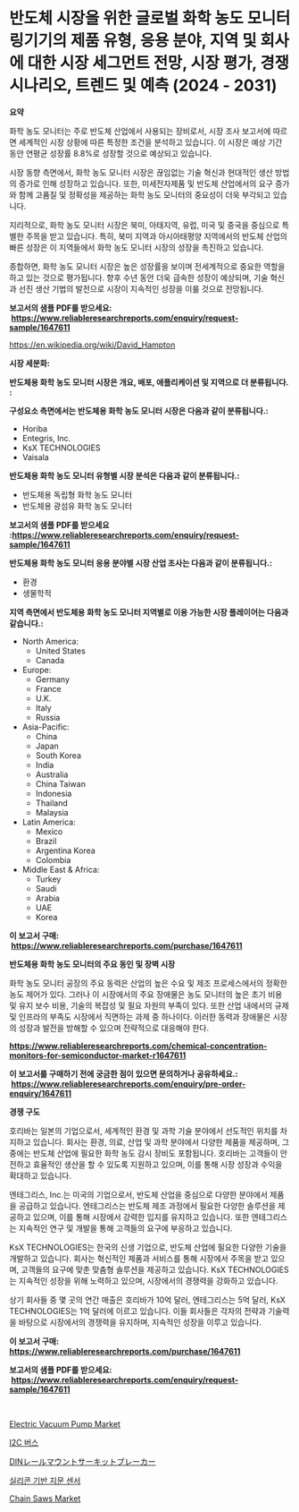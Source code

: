 <p><h1>반도체 시장을 위한 글로벌 화학 농도 모니터링기기의 제품 유형, 응용 분야, 지역 및 회사에 대한 시장 세그먼트 전망, 시장 평가, 경쟁 시나리오, 트렌드 및 예측 (2024 - 2031)</h1></p><p><strong>요약</strong></p>
<p><p>화학 농도 모니터는 주로 반도체 산업에서 사용되는 장비로서, 시장 조사 보고서에 따르면 세계적인 시장 상황에 따른 특정한 조건을 분석하고 있습니다. 이 시장은 예상 기간 동안 연평균 성장률 8.8%로 성장할 것으로 예상되고 있습니다.</p><p>시장 동향 측면에서, 화학 농도 모니터 시장은 끊임없는 기술 혁신과 현대적인 생산 방법의 증가로 인해 성장하고 있습니다. 또한, 미세전자제품 및 반도체 산업에서의 요구 증가와 함께 고품질 및 정확성을 제공하는 화학 농도 모니터의 중요성이 더욱 부각되고 있습니다.</p><p>지리적으로, 화학 농도 모니터 시장은 북미, 아태지역, 유럽, 미국 및 중국을 중심으로 특별한 주목을 받고 있습니다. 특히, 북미 지역과 아시아태평양 지역에서의 반도체 산업의 빠른 성장은 이 지역들에서 화학 농도 모니터 시장의 성장을 촉진하고 있습니다.</p><p>종합하면, 화학 농도 모니터 시장은 높은 성장률을 보이며 전세계적으로 중요한 역할을 하고 있는 것으로 평가됩니다. 향후 수년 동안 더욱 급속한 성장이 예상되며, 기술 혁신과 선진 생산 기법의 발전으로 시장이 지속적인 성장을 이룰 것으로 전망됩니다.</p></p>
<p><strong>보고서의 샘플 PDF를 받으세요: &nbsp;<a href="https://www.reliableresearchreports.com/enquiry/request-sample/1647611">https://www.reliableresearchreports.com/enquiry/request-sample/1647611</a></strong></p>
<p><a href="https://en.wikipedia.org/wiki/David_Hampton">https://en.wikipedia.org/wiki/David_Hampton</a></p>
<p><strong>시장 세분화:</strong></p>
<p><strong> 반도체용 화학 농도 모니터 시장은 개요, 배포, 애플리케이션 및 지역으로 더 분류됩니다. :</strong></p>
<p><strong>구성요소 측면에서는 반도체용 화학 농도 모니터 시장은 다음과 같이 분류됩니다.:</strong></p>
<p><ul><li>Horiba</li><li>Entegris, Inc.</li><li>KsX TECHNOLOGIES</li><li>Vaisala</li></ul></p>
<p><strong> 반도체용 화학 농도 모니터 유형별 시장 분석은 다음과 같이 분류됩니다.:</strong></p>
<p><ul><li>반도체용 독립형 화학 농도 모니터</li><li>반도체용 광섬유 화학 농도 모니터</li></ul></p>
<p><strong>보고서의 샘플 PDF를 받으세요 :<a href="https://www.reliableresearchreports.com/enquiry/request-sample/1647611">https://www.reliableresearchreports.com/enquiry/request-sample/1647611</a></strong></p>
<p><strong> 반도체용 화학 농도 모니터 응용 분야별 시장 산업 조사는 다음과 같이 분류됩니다.:</strong></p>
<p><ul><li>환경</li><li>생물학적</li></ul></p>
<p><strong>지역 측면에서 반도체용 화학 농도 모니터 지역별로 이용 가능한 시장 플레이어는 다음과 같습니다.:</strong></p>
<p><ul>
    <li>
        North America:
        <ul>
            <li>United States</li>
            <li>Canada</li>
        </ul>
    </li>
    <li>
        Europe:
        <ul>
            <li>Germany</li>
            <li>France</li>
            <li>U.K.</li>
            <li>Italy</li>
            <li>Russia</li>
        </ul>
    </li>
    <li>
        Asia-Pacific:
        <ul>
            <li>China</li>
            <li>Japan</li>
            <li>South Korea</li>
            <li>India</li>
            <li>Australia</li>
            <li>China Taiwan</li>
            <li>Indonesia</li>
            <li>Thailand</li>
            <li>Malaysia</li>
        </ul>
    </li>
    <li>
        Latin America:
        <ul>
            <li>Mexico</li>
            <li>Brazil</li>
            <li>Argentina Korea</li>
            <li>Colombia</li>
        </ul>
    </li>
    <li>
        Middle East & Africa:
        <ul>
            <li>Turkey</li>
            <li>Saudi</li>
            <li>Arabia</li>
            <li>UAE</li>
            <li>Korea</li>
        </ul>
    </li>
    </ul></p>
<p><strong>이 보고서 구매: &nbsp;<a href="https://www.reliableresearchreports.com/purchase/1647611">https://www.reliableresearchreports.com/purchase/1647611</a></strong></p>
<p><strong>반도체용 화학 농도 모니터의 주요 동인 및 장벽 시장</strong></p>
<p><p>화학 농도 모니터 공장의 주요 동력은 산업의 높은 수요 및 제조 프로세스에서의 정확한 농도 제어가 있다. 그러나 이 시장에서의 주요 장애물은 농도 모니터의 높은 초기 비용 및 유지 보수 비용, 기술의 복잡성 및 필요 자원의 부족이 있다. 또한 산업 내에서의 규제 및 인프라의 부족도 시장에서 직면하는 과제 중 하나이다. 이러한 동력과 장애물은 시장의 성장과 발전을 방해할 수 있으며 전략적으로 대응해야 한다.</p></p>
<p><strong><a href="https://www.reliableresearchreports.com/chemical-concentration-monitors-for-semiconductor-market-r1647611">https://www.reliableresearchreports.com/chemical-concentration-monitors-for-semiconductor-market-r1647611</a></strong></p>
<p><strong>이 보고서를 구매하기 전에 궁금한 점이 있으면 문의하거나 공유하세요.: &nbsp;<a href="https://www.reliableresearchreports.com/enquiry/pre-order-enquiry/1647611">https://www.reliableresearchreports.com/enquiry/pre-order-enquiry/1647611</a></strong></p>
<p><strong>경쟁 구도</strong></p>
<p><p>호리바는 일본의 기업으로서, 세계적인 환경 및 과학 기술 분야에서 선도적인 위치를 차지하고 있습니다. 회사는 환경, 의료, 산업 및 과학 분야에서 다양한 제품을 제공하며, 그 중에는 반도체 산업에 필요한 화학 농도 감시 장비도 포함됩니다. 호리바는 고객들이 안전하고 효율적인 생산을 할 수 있도록 지원하고 있으며, 이를 통해 시장 성장과 수익을 확대하고 있습니다.</p><p>엔테그리스, Inc.는 미국의 기업으로서, 반도체 산업을 중심으로 다양한 분야에서 제품을 공급하고 있습니다. 엔테그리스는 반도체 제조 과정에서 필요한 다양한 솔루션을 제공하고 있으며, 이를 통해 시장에서 강력한 입지를 유지하고 있습니다. 또한 엔테그리스는 지속적인 연구 및 개발을 통해 고객들의 요구에 부응하고 있습니다.</p><p>KsX TECHNOLOGIES는 한국의 신생 기업으로, 반도체 산업에 필요한 다양한 기술을 개발하고 있습니다. 회사는 혁신적인 제품과 서비스를 통해 시장에서 주목을 받고 있으며, 고객들의 요구에 맞춘 맞춤형 솔루션을 제공하고 있습니다. KsX TECHNOLOGIES는 지속적인 성장을 위해 노력하고 있으며, 시장에서의 경쟁력을 강화하고 있습니다.</p><p>상기 회사들 중 몇 곳의 연간 매출은 호리바가 10억 달러, 엔테그리스는 5억 달러, KsX TECHNOLOGIES는 1억 달러에 이르고 있습니다. 이들 회사들은 각자의 전략과 기술력을 바탕으로 시장에서의 경쟁력을 유지하며, 지속적인 성장을 이루고 있습니다.</p></p>
<p><strong>이 보고서 구매: &nbsp; <a href="https://www.reliableresearchreports.com/purchase/1647611">https://www.reliableresearchreports.com/purchase/1647611</a></strong></p>
<p><strong>보고서의 샘플 PDF를 받으세요: &nbsp;<a href="https://www.reliableresearchreports.com/enquiry/request-sample/1647611">https://www.reliableresearchreports.com/enquiry/request-sample/1647611</a></strong><strong></strong></p>
<p>&nbsp;</p>
<p><p><a href="https://github.com/muhammadasraf467/Market-Research-Report-List-1/blob/main/electric-vacuum-pump-market.md">Electric Vacuum Pump Market</a></p><p><a href="https://github.com/jimahmed0511/Market-Research-Report-List-1/blob/main/8526931177389.md">I2C 버스</a></p><p><a href="https://github.com/Fatimaklein1/Market-Research-Report-List-1/blob/main/6913616164420.md">DINレールマウントサーキットブレーカー</a></p><p><a href="https://github.com/rustymarie2024/Market-Research-Report-List-1/blob/main/2787541177388.md">실리콘 기반 지문 센서</a></p><p><a href="https://github.com/gikababa4/Market-Research-Report-List-1/blob/main/chain-saws-market.md">Chain Saws Market</a></p></p>